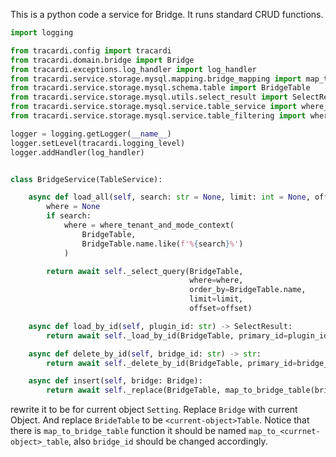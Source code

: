 This is a python code a service for Bridge. It runs standard CRUD functions.

```python
import logging

from tracardi.config import tracardi
from tracardi.domain.bridge import Bridge
from tracardi.exceptions.log_handler import log_handler
from tracardi.service.storage.mysql.mapping.bridge_mapping import map_to_bridge_table
from tracardi.service.storage.mysql.schema.table import BridgeTable
from tracardi.service.storage.mysql.utils.select_result import SelectResult
from tracardi.service.storage.mysql.service.table_service import where_tenant_and_mode_context
from tracardi.service.storage.mysql.service.table_filtering import where_tenant_and_mode_context

logger = logging.getLogger(__name__)
logger.setLevel(tracardi.logging_level)
logger.addHandler(log_handler)


class BridgeService(TableService):

    async def load_all(self, search: str = None, limit: int = None, offset: int = None) -> SelectResult:
        where = None
        if search:
            where = where_tenant_and_mode_context(
                BridgeTable,
                BridgeTable.name.like(f'%{search}%')
            )

        return await self._select_query(BridgeTable,
                                        where=where,
                                        order_by=BridgeTable.name,
                                        limit=limit,
                                        offset=offset)

    async def load_by_id(self, plugin_id: str) -> SelectResult:
        return await self._load_by_id(BridgeTable, primary_id=plugin_id)

    async def delete_by_id(self, bridge_id: str) -> str:
        return await self._delete_by_id(BridgeTable, primary_id=bridge_id)

    async def insert(self, bridge: Bridge):
        return await self._replace(BridgeTable, map_to_bridge_table(bridge))

```

rewrite it to be for current object `Setting`. Replace `Bridge` with current Object. And replace `BrideTable` to be `<current-object>Table`.
Notice that there is `map_to_bridge_table` function it should be named `map_to_<currnet-object>_table`, also `bridge_id` should be changed accordingly.

